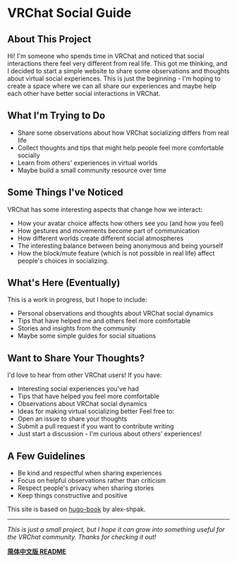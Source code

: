 # VRChat Social Guide
## About This Project
Hi! I'm someone who spends time in VRChat and noticed that social interactions there feel very different from real life. This got me thinking, and I decided to start a simple website to share some observations and thoughts about virtual social experiences.
This is just the beginning - I'm hoping to create a space where we can all share our experiences and maybe help each other have better social interactions in VRChat.
## What I'm Trying to Do
- Share some observations about how VRChat socializing differs from real life
- Collect thoughts and tips that might help people feel more comfortable socially
- Learn from others' experiences in virtual worlds
- Maybe build a small community resource over time
## Some Things I've Noticed
VRChat has some interesting aspects that change how we interact:
- How your avatar choice affects how others see you (and how you feel)
- How gestures and movements become part of communication
- How different worlds create different social atmospheres
- The interesting balance between being anonymous and being yourself
- How the block/mute feature (which is not possible in real life) affect people's choices in socializing.
## What's Here (Eventually)
This is a work in progress, but I hope to include:
- Personal observations and thoughts about VRChat social dynamics
- Tips that have helped me and others feel more comfortable
- Stories and insights from the community
- Maybe some simple guides for social situations
## Want to Share Your Thoughts?
I'd love to hear from other VRChat users! If you have:
- Interesting social experiences you've had
- Tips that have helped you feel more comfortable
- Observations about VRChat social dynamics
- Ideas for making virtual socializing better
Feel free to:
- Open an issue to share your thoughts
- Submit a pull request if you want to contribute writing
- Just start a discussion - I'm curious about others' experiences!
## A Few Guidelines
- Be kind and respectful when sharing experiences
- Focus on helpful observations rather than criticism
- Respect people's privacy when sharing stories
- Keep things constructive and positive



This site is based on [hugo-book](https://github.com/alex-shpak/hugo-book) by alex-shpak.


---
*This is just a small project, but I hope it can grow into something useful for the VRChat community. Thanks for checking it out!*

**[简体中文版 README](README_zh.md)**